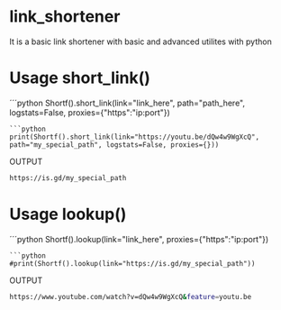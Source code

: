 # link_shortener
It is a basic link shortener with basic and advanced utilites with python
# Usage short_link()
´´´python
Shortf().short_link(link="link_here", path="path_here", logstats=False, proxies={"https":"ip:port"})
```
```python
print(Shortf().short_link(link="https://youtu.be/dQw4w9WgXcQ", path="my_special_path", logstats=False, proxies={}))
```

OUTPUT
```bash
https://is.gd/my_special_path
```

# Usage lookup()
´´´python
Shortf().lookup(link="link_here", proxies={"https":"ip:port"})
```
```python
#print(Shortf().lookup(link="https://is.gd/my_special_path"))
```
OUTPUT
```bash
https://www.youtube.com/watch?v=dQw4w9WgXcQ&feature=youtu.be
```
